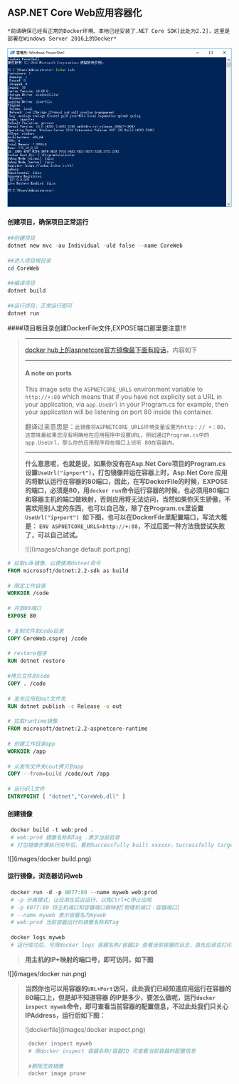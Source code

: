 ## ASP.NET Core Web应用容器化

```
*前请确保已经有正常的Docker环境、本地已经安装了.NET Core SDK[此处为2.2]，这里是部署在Windows Server 2016上的Docker*
```

![dockerinfo](images/docker-info.png)

#### 创建项目，确保项目正常运行

```powershell
##创建项目
dotnet new mvc -au Individual -uld false --name CoreWeb

##进入项目根目录
cd CoreWeb

##编译项目
dotnet build

##运行项目，正常运行即可
dotnet run
```

####项目根目录创建DockerFile文件,EXPOSE端口那里要注意!!!

> ******
>
> [docker hub上的aspnetcore官方镜像最下面有段话](https://hub.docker.com/r/microsoft/aspnetcore)，内容如下
>
> ------
>
> #### A note on ports
>
> This image sets the `ASPNETCORE_URLS` environment variable to `http://+:80` which means that if you have not explicity set a URL in your application, via `app.UseUrl` in your Program.cs for example, then your application will be listening on port 80 inside the container.
>
> 翻译过来意思是：`此镜像将ASPNETCORE_URLS环境变量设置为http：// +：80，这意味着如果您没有明确地在应用程序中设置URL，例如通过Program.cs中的app.UseUrl，那么你的应用程序将在端口上侦听 80在容器内。`
>
> ------
>
> **什么意思呢，也就是说，如果你没有在Asp.Net Core项目的Program.cs设置`UseUrl("ip+port")`，打包镜像并运在容器上时，Asp.Net Core 应用的将默认运行在容器的80端口，因此，在写DockerFile的时候，EXPOSE的端口，必须是80，用`docker run`命令运行容器的时候，也必须用80端口和容器主机的端口做映射，否则应用将无法访问，当然如果你天生骄傲，不喜欢用别人定的东西，也可以自己改，除了在Program.cs里设置`UseUrl("ip+port") `如下图，也可以在DockerFile里配置端口，写法大概是： `ENV ASPNETCORE_URLS=http://+:88`，不过后面一种方法我尝试失败了，可以自己试试。**
>
> ![](images/change default port.png)

```dockerfile
# 拉取sdk镜像，以便使用dotnet命令
FROM microsoft/dotnet:2.2-sdk as build

# 限定工作目录
WORKDIR /code

# 开放80端口
EXPOSE 80

# 复制文件到code目录
COPY CoreWeb.csproj /code

# restore程序 
RUN dotnet restore

#拷贝文件到code
COPY . /code

# 发布应用到out文件夹
RUN dotnet publish -c Release -o out

# 拉取runtime镜像
FROM microsoft/dotnet:2.2-aspnetcore-runtime

# 创建工作目录app
WORKDIR /app

# 从发布文件夹cout拷贝到app
COPY --from=build /code/out /app

# 运行dll文件
ENTRYPOINT [ "dotnet","CoreWeb.dll" ]
```

#### 创建镜像

```powershell
 docker build -t web:prod . 
 # web:prod 镜像名称和Tag .表示当前目录
 # 打包镜像步骤执行完毕后，看到Successfully built xxxxxx，Successfully targeted xxxx:xx 即为成功了，可用docker images查看镜像
```

![](images/docker build.png)

#### 运行镜像，浏览器访问web

```powershell
 docker run -d -p 8077:80 --name myweb web:prod
 # -p 分离模式，让应用在后台运行，以免Ctrl+C停止应用
 # -p 8077:80 将主机端口和容器端口做映射[物理机端口：容器端口]
 # --name myweb 表示容器名为myweb
 # web:prod 当前容器运行的镜像名称和Tag 

 docker logs myweb
 # 运行成功后，可用docker logs 容器名称/容器ID 查看当前容器的日志，首先应该会打印出应用在容器运行的端口，此处为默认的80 
```

> **用主机的IP+映射的端口号，即可访问，如下图**

![](images/docker run.png)

> **当然你也可以用容器的`URL+Port`访问，此处我们已经知道应用运行在容器的80端口上，但是却不知道容器 的IP是多少，要怎么做呢，运行`docker inspect myweb`命令，即可查看当前容器的配置信息，不过此处我们只关心IPAddress，运行后如下图：**
>
> ![dockerfile](images/docker inspect.png)
>
> ```powershell
>  docker inspect myweb
>  # 用docker inspect 容器名称/容器ID 可查看当前容器的配置信息
>  
>  #删除无效镜像
>  docker image prune
> ```
